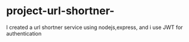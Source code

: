 # project-url-shortner-
I created a url shortner service using nodejs,express, and i use JWT for authentication 
